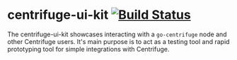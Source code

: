 # centrifuge-ui-kit [![Build Status](https://travis-ci.com/centrifuge/centrifuge-ui-kit.svg?token=buLcsC3335i9MfFGMLcv&branch=master)](https://travis-ci.com/centrifuge/centrifuge-ui-kit)
The centrifuge-ui-kit showcases interacting with a `go-centrifuge` node and other Centrifuge users. It's main purpose is to act as a testing tool and rapid prototyping tool for simple integrations with Centrifuge.
